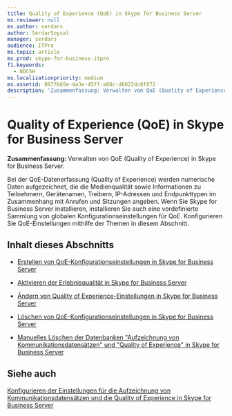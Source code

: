 ```yaml
---
title: Quality of Experience (QoE) in Skype for Business Server
ms.reviewer: null
ms.author: serdars
author: SerdarSoysal
manager: serdars
audience: ITPro
ms.topic: article
ms.prod: skype-for-business-itpro
f1.keywords:
  - NOCSH
ms.localizationpriority: medium
ms.assetid: 097fb65e-4a3e-45ff-a88c-d6022dc8f872
description: 'Zusammenfassung: Verwalten von QoE (Quality of Experience) in Skype for Business Server.'
---
```


# <a name="quality-of-experience-qoe-in-skype-for-business-server"></a>Quality of Experience (QoE) in Skype for Business Server
 
**Zusammenfassung:** Verwalten von QoE (Quality of Experience) in Skype for Business Server.
  
Bei der QoE-Datenerfassung (Quality of Experience) werden numerische Daten aufgezeichnet, die die Medienqualität sowie Informationen zu Teilnehmern, Gerätenamen, Treibern, IP-Adressen und Endpunkttypen im Zusammenhang mit Anrufen und Sitzungen angeben. Wenn Sie Skype for Business Server installieren, installieren Sie auch eine vordefinierte Sammlung von globalen Konfigurationseinstellungen für QoE. Konfigurieren Sie QoE-Einstellungen mithilfe der Themen in diesem Abschnitt. 
  
## <a name="in-this-section"></a>Inhalt dieses Abschnitts

- [Erstellen von QoE-Konfigurationseinstellungen in Skype for Business Server](create-qoe-configuration-settings.md)
    
- [Aktivieren der Erlebnisqualität in Skype for Business Server](enable-qoe.md)
    
- [Ändern von Quality of Experience-Einstellungen in Skype for Business Server](modify-qoe-settings.md)
    
- [Löschen von QoE-Konfigurationseinstellungen in Skype for Business Server](delete-qoe-configuration-settings.md)
    
- [Manuelles Löschen der Datenbanken "Aufzeichnung von Kommunikationsdatensätzen" und "Quality of Experience" in Skype for Business Server](../../deploy/deploy-monitoring/purgecall-detail-recording-and-qoe.md)
    
## <a name="see-also"></a>Siehe auch

[Konfigurieren der Einstellungen für die Aufzeichnung von Kommunikationsdatensätzen und die Quality of Experience in Skype for Business Server](../../deploy/deploy-monitoring/call-detail-recording-and-qoe.md)
